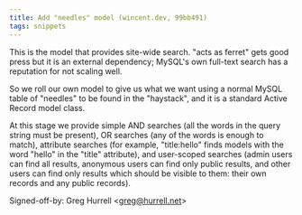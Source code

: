 ```yaml
---
title: Add "needles" model (wincent.dev, 99bb491)
tags: snippets
---
```


This is the model that provides site-wide search. "acts as ferret" gets good press but it is an external dependency; MySQL's own full-text search has a reputation for not scaling well.

So we roll our own model to give us what we want using a normal MySQL table of "needles" to be found in the "haystack", and it is a standard Active Record model class.

At this stage we provide simple AND searches (all the words in the query string must be present), OR searches (any of the words is enough to match), attribute searches (for example, "title:hello" finds models with the word "hello" in the "title" attribute), and user-scoped searches (admin users can find all results, anonymous users can find only public results, and other users can find only results which should be visible to them: their own records and any public records).

Signed-off-by: Greg Hurrell &lt;greg@hurrell.net&gt;
